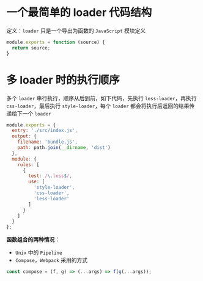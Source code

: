 # 一个最简单的 loader 代码结构

定义：`loader` 只是一个导出为函数的 `JavaScript` 模块定义

```js
module.exports = function (source) {
  return source;
}
```

# 多 loader 时的执行顺序

多个 `loader` 串行执行，顺序从后到前，如下代码，先执行 `less-loader`，再执行 `css-loader`，最后执行 `style-loader`，每个 `loader` 都会将执行后返回的结果传递给下一个 `loader`

```js
module.exports = {
  entry: './src/index.js',
  output: {
    filename: 'bundle.js',
    path: path.join(__dirname, 'dist')
  },
  module: {
    rules: [
      {
        test: /\.less$/,
        use: [
          'style-loader',
          'css-loader',
          'less-loader'
        ]
      }
    ]
  }
};
```

**函数组合的两种情况：**

- `Unix` 中的 `Pipeline`
- `Compose`，`Webpack` 采用的方式

```js
const compose = (f, g) => (...args) => f(g(...args));
```
